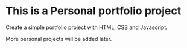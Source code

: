 # This is a Personal portfolio project

Create a simple portfolio project with HTML, CSS and Javascript.

More personal projects will be added later.




